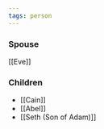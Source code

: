 ```yaml
---
tags: person
---
```


### Spouse
[[Eve]]

### Children
- [[Cain]]
- [[Abel]]
- [[Seth (Son of Adam)]]

